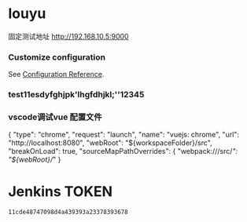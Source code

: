 # louyu
固定测试地址 http://192.168.10.5:9000

### Customize configuration
See [Configuration Reference](https://cli.vuejs.org/config/).

### test11esdyfghjpk'lhgfdhjkl;''12345

### vscode调试vue 配置文件
{
"type": "chrome",
"request": "launch",
"name": "vuejs: chrome",
"url": "http://localhost:8080",
"webRoot": "${workspaceFolder}/src",
"breakOnLoad": true,
"sourceMapPathOverrides": {
    "webpack:///src/*": "${webRoot}/*"
}

# Jenkins TOKEN
`11cde48747098d4a439393a23378393678`
